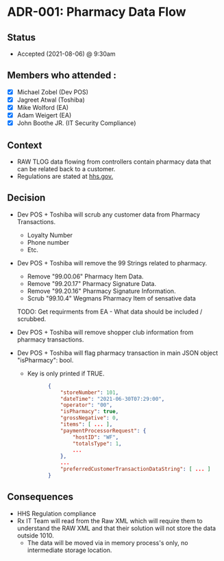 # ADR-001: Pharmacy Data Flow 

## Status

- Accepted (2021-08-06) @ 9:30am
## Members who attended :
- [x] Michael Zobel (Dev POS)
- [x] Jagreet Atwal (Toshiba)
- [x] Mike Wolford (EA)
- [x] Adam Weigert (EA)
- [x] John Boothe JR. (IT Security Compliance)

## Context

- RAW TLOG data flowing from controllers contain pharmacy data that can be related back to a customer.
- Regulations are stated at [hhs.gov.](https://www.hhs.gov/hipaa/for-professionals/security/index.html)

## Decision
- Dev POS + Toshiba will scrub any customer data from Pharmacy Transactions.
    - Loyalty Number
    - Phone number
    - Etc.

- Dev POS + Toshiba will remove the 99 Strings related to pharmacy.
    - Remove "99.00.06" Pharmacy Item Data.
    - Remove "99.20.17" Pharmacy Signature Data.
    - Remove "99.20.16" Pharmacy Signature Information.
    - Scrub "99.10.4" Wegmans Pharmacy Item of sensative data 
    
    TODO: Get requirments from EA \- What data should be included / scrubbed.

- Dev POS + Toshiba will remove shopper club information from pharmacy transactions.
- Dev POS + Toshiba will flag pharmacy transaction in main JSON object "isPharmacy": bool.
    - Key is only printed if TRUE.
  ```json
            {
                "storeNumber": 101,
                "dateTime": "2021-06-30T07:29:00",
                "operator": "00",
                "isPharmacy": true,
                "grossNegative": 0,
                "items": [ ... ],
                "paymentProcessorRequest": {
                    "hostID": "WF",
                    "totalsType": 1,
                    ...
                },
                ...
                "preferredCustomerTransactionDataString": [ ... ]
            }
    ```

## Consequences

- HHS Regulation compliance 
- Rx IT Team will read from the Raw XML which will require them to understand the RAW XML and that their solution will not store the data outside 1010. 
    - The data will be moved via in memory process's only, no intermediate storage location.
